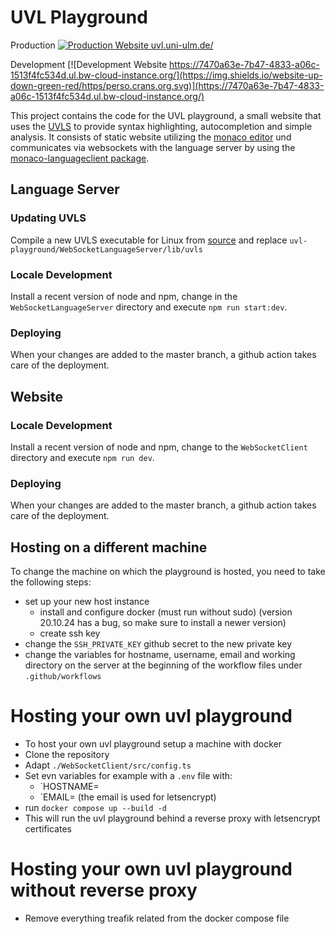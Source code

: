 # UVL Playground

Production [![Production Website uvl.uni-ulm.de/](https://img.shields.io/website-up-down-green-red/https/perso.crans.org.svg)](https://uvl.uni-ulm.de/)

Development [![Development Website https://7470a63e-7b47-4833-a06c-1513f4fc534d.ul.bw-cloud-instance.org/](https://img.shields.io/website-up-down-green-red/https/perso.crans.org.svg)](https://7470a63e-7b47-4833-a06c-1513f4fc534d.ul.bw-cloud-instance.org/)

This project contains the code for the UVL playground, a small website that uses the [UVLS](https://github.com/Universal-Variability-Language/uvl-lsp) to provide syntax highlighting, autocompletion and simple analysis. It consists of static website utilizing the [monaco editor](https://github.com/microsoft/monaco-editor) und communicates via websockets with the language server by using the [monaco-languageclient package](https://github.com/TypeFox/monaco-languageclient).

## Language Server

### Updating UVLS

Compile a new UVLS executable for Linux from [source](https://github.com/Universal-Variability-Language/uvl-lsp) and replace `uvl-playground/WebSocketLanguageServer/lib/uvls`

### Locale Development

Install a recent version of node and npm, change in the `WebSocketLanguageServer` directory and execute `npm run start:dev`.

### Deploying

When your changes are added to the master branch, a github action takes care of the deployment.

## Website

### Locale Development

Install a recent version of node and npm, change to the `WebSocketClient` directory and execute `npm run dev`.

### Deploying

When your changes are added to the master branch, a github action takes care of the deployment.

## Hosting on a different machine

To change the machine on which the playground is hosted, you need to take the following steps:

- set up your new host instance
  - install and configure docker (must run without sudo) (version 20.10.24 has a bug, so make sure to install a newer version)
  - create ssh key
- change the `SSH_PRIVATE_KEY` github secret to the new private key
- change the variables for hostname, username, email and working directory on the server at the beginning of the workflow files under `.github/workflows`

# Hosting your own uvl playground

- To host your own uvl playground setup a machine with docker
- Clone the repository
- Adapt `./WebSocketClient/src/config.ts`
- Set evn variables for example with a `.env` file with:
  - `HOSTNAME=<your hostname>
  - `EMAIL=<your email>
    (the email is used for letsencrypt)
- run `docker compose up --build -d`
- This will run the uvl playground behind a reverse proxy with letsencrypt certificates

# Hosting your own uvl playground without reverse proxy

- Remove everything treafik related from the docker compose file
